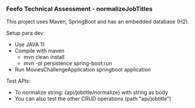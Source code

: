 ### Feefo Technical Assessment - normalizeJobTitles

This project uses Maven, SpringBoot and has an embedded database (H2).

Setup para dev:
- Use JAVA 11
- Compile with maven
  - mvn clean install 
  - mvn -pl persistence spring-boot:run
- Run MoviesChallengeApplication springboot application


Test APIs:
  - To normalize string: {api/jobtitle/normalize} with string as body
  - You can also test the other CRUD operations (path "api/jobtitle")

